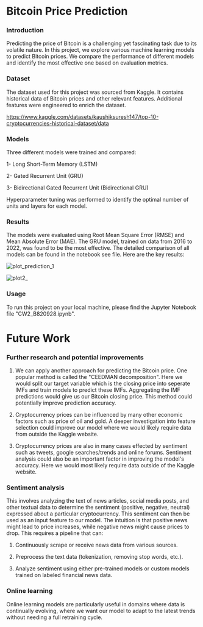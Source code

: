 # Bitcoin Price Prediction

### Introduction

Predicting the price of Bitcoin is a challenging yet fascinating task due to its volatile nature. In this project, we explore various machine learning models to predict Bitcoin prices. We compare the performance of different models and identify the most effective one based on evaluation metrics.

### Dataset

The dataset used for this project was sourced from Kaggle. It contains historical data of Bitcoin prices and other relevant features. Additional features were engineered to enrich the dataset.

https://www.kaggle.com/datasets/kaushiksuresh147/top-10-cryptocurrencies-historical-dataset/data

### Models

Three different models were trained and compared:

1- Long Short-Term Memory (LSTM)

2- Gated Recurrent Unit (GRU)

3- Bidirectional Gated Recurrent Unit (Bidirectional GRU)

Hyperparameter tuning was performed to identify the optimal number of units and layers for each model.

### Results

The models were evaluated using Root Mean Square Error (RMSE) and Mean Absolute Error (MAE). The GRU model, trained on data from 2016 to 2022, was found to be the most effective. The detailed comparison of all models can be found in the notebook see file. Here are the key results:

![plot_prediction_1](https://github.com/ASherjil/Cryptocurrency-Price-Prediction/assets/92602684/6001da81-0f36-4aa4-8a74-c7c73ee25b5e)

![plot2_](https://github.com/ASherjil/Cryptocurrency-Price-Prediction/assets/92602684/5fe1154b-4f89-4bc1-8c8f-32a5013fee01)

### Usage

To run this project on your local machine, please find the Jupyter Notebook file "CW2_B820928.ipynb".

# Future Work

### Further research and potential improvements

1. We can apply another approach for predicting the Bitcoin price. One popular method is called the "CEEDMAN decomposition". Here we would split our target variable which is the closing price into seperate IMFs and train models to predict these IMFs. Aggregating the IMF predictions would give us our Bitcoin closing price. This method could potentially improve prediction accuracy. 

2. Cryptocurrency prices can be influenced by many other economic factors such as price of oil and gold. A deeper investigation into feature selection could improve our model where we would likely require data from outside the Kaggle website. 

3. Cryptocurrency prices are also in many cases effected by sentiment such as tweets, google searches/trends and online forums. Sentiment analysis could also be an important factor in improving the model's accuracy. Here we would most likely require data outside of the Kaggle website. 

### Sentiment analysis 

This involves analyzing the text of news articles, social media posts, and other textual data to determine the sentiment (positive, negative, neutral) expressed about a particular cryptocurrency. This sentiment can then be used as an input feature to our model. The intuition is that positive news might lead to price increases, while negative news might cause prices to drop. This requires a pipeline that can:

1. Continuously scrape or receive news data from various sources.

2. Preprocess the text data (tokenization, removing stop words, etc.).

3. Analyze sentiment using either pre-trained models or custom models trained on labeled financial news data.


### Online learning

Online learning models are particularly useful in domains where data is continually evolving, where we want our model to adapt to the latest trends without needing a full retraining cycle.
